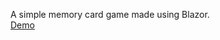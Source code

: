A simple memory card game made using Blazor.<br>
<a href="https://quickz.github.io/Memory-Card-Game/">Demo</a>

